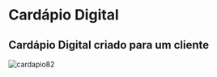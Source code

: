 # Cardápio Digital

## Cardápio Digital criado para um cliente

![cardapio82](https://github.com/Maurelima/Cardapio82/blob/master/res/project/imagem.png)
